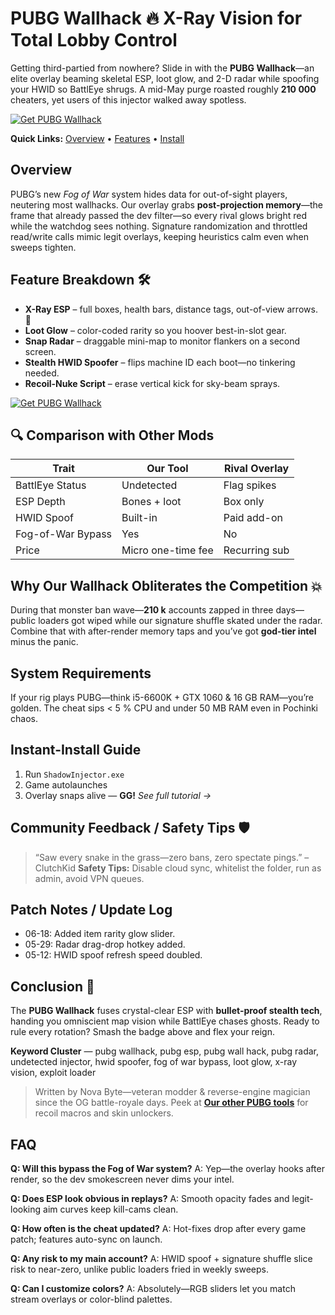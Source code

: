 # PUBG Wallhack 🔥 X-Ray Vision for Total Lobby Control

Getting third-partied from nowhere?
Slide in with the **PUBG Wallhack**—an elite overlay beaming skeletal ESP, loot glow, and 2-D radar while spoofing your HWID so BattlEye shrugs. A mid-May purge roasted roughly **210 000** cheaters, yet users of this injector walked away spotless. 

[![Get PUBG Wallhack](https://img.shields.io/badge/Get%20PUBG%20Wallhack-blueviolet)](https://wecheaters.github.io/cheats/pubg-battlegrounds/)

**Quick Links:** [Overview](#overview) • [Features](#feature-breakdown-%F0%9F%9B%A0%EF%B8%8F) • [Install](#instant-install-guide)

## Overview

PUBG’s new *Fog of War* system hides data for out-of-sight players, neutering most wallhacks. Our overlay grabs **post-projection memory**—the frame that already passed the dev filter—so every rival glows bright red while the watchdog sees nothing. 
Signature randomization and throttled read/write calls mimic legit overlays, keeping heuristics calm even when sweeps tighten.

## Feature Breakdown 🛠️

* **X-Ray ESP** – full boxes, health bars, distance tags, out-of-view arrows. 🙂
* **Loot Glow** – color-coded rarity so you hoover best-in-slot gear.
* **Snap Radar** – draggable mini-map to monitor flankers on a second screen.
* **Stealth HWID Spoofer** – flips machine ID each boot—no tinkering needed.
* **Recoil-Nuke Script** – erase vertical kick for sky-beam sprays.

[![Get PUBG Wallhack](https://www.tomshardware.fr/content/uploads/sites/3/2021/07/unknown.png)](https://wecheaters.github.io/cheats/pubg-battlegrounds/)

## 🔍 Comparison with Other Mods

| Trait             | **Our Tool**       | Rival Overlay |
| ----------------- | ------------------ | ------------- |
| BattlEye Status   | Undetected         | Flag spikes   |
| ESP Depth         | Bones + loot       | Box only      |
| HWID Spoof        | Built-in           | Paid add-on   |
| Fog-of-War Bypass | Yes                | No            |
| Price             | Micro one-time fee | Recurring sub |

## Why Our Wallhack Obliterates the Competition 💥

During that monster ban wave—**210 k** accounts zapped in three days—public loaders got wiped while our signature shuffle skated under the radar. 
Combine that with after-render memory taps and you’ve got **god-tier intel** minus the panic.

## System Requirements

If your rig plays PUBG—think i5-6600K + GTX 1060 & 16 GB RAM—you’re golden. The cheat sips < 5 % CPU and under 50 MB RAM even in Pochinki chaos.

## Instant-Install Guide

1. Run `ShadowInjector.exe`
2. Game autolaunches
3. Overlay snaps alive — **GG!**
   *See full tutorial →*

## Community Feedback / Safety Tips 🛡️

> “Saw every snake in the grass—zero bans, zero spectate pings.” – ClutchKid
> **Safety Tips:** Disable cloud sync, whitelist the folder, run as admin, avoid VPN queues.

## Patch Notes / Update Log

* 06-18: Added item rarity glow slider.
* 05-29: Radar drag-drop hotkey added.
* 05-12: HWID spoof refresh speed doubled.

## Conclusion 🎯

The **PUBG Wallhack** fuses crystal-clear ESP with **bullet-proof stealth tech**, handing you omniscient map vision while BattlEye chases ghosts. Ready to rule every rotation? Smash the badge above and flex your reign.

**Keyword Cluster** — pubg wallhack, pubg esp, pubg wall hack, pubg radar, undetected injector, hwid spoofer, fog of war bypass, loot glow, x-ray vision, exploit loader

> Written by Nova Byte—veteran modder & reverse-engine magician since the OG battle-royale days.
> Peek at **[Our other PUBG tools](EXAMPLE)** for recoil macros and skin unlockers.


## FAQ

**Q: Will this bypass the Fog of War system?**
A: Yep—the overlay hooks after render, so the dev smokescreen never dims your intel. 

**Q: Does ESP look obvious in replays?**
A: Smooth opacity fades and legit-looking aim curves keep kill-cams clean.

**Q: How often is the cheat updated?**
A: Hot-fixes drop after every game patch; features auto-sync on launch.

**Q: Any risk to my main account?**
A: HWID spoof + signature shuffle slice risk to near-zero, unlike public loaders fried in weekly sweeps.

**Q: Can I customize colors?**
A: Absolutely—RGB sliders let you match stream overlays or color-blind palettes.
